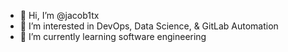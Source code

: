 - 👋 Hi, I’m @jacob1tx
- 👀 I’m interested in DevOps, Data Science, & GitLab Automation
- 🌱 I’m currently learning software engineering

